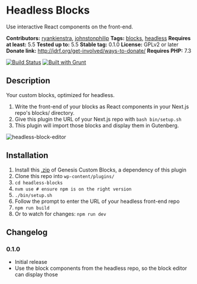 # Headless Blocks

Use interactive React components on the front-end.

**Contributors:** [ryankienstra](https://profiles.wordpress.org/ryankienstra), [johnstonphilip](https://profiles.wordpress.org/johnstonphilip/)
**Tags:** [blocks](https://wordpress.org/plugins/tags/blocks), [headless](https://wordpress.org/plugins/tags/headless)
**Requires at least:** 5.5
**Tested up to:** 5.5
**Stable tag:** 0.1.0
**License:** GPLv2 or later
**Donate link:** http://jdrf.org/get-involved/ways-to-donate/
**Requires PHP:** 7.3

[![Build Status](https://api.travis-ci.com/kienstra/headless-blocks.svg)](https://travis-ci.org/kienstra/headless-blocks) [![Built with Grunt](https://gruntjs.com/cdn/builtwith.svg)](http://gruntjs.com)

## Description ##

Your custom blocks, optimized for headless.

1. Write the front-end of your blocks as React components in your Next.js repo's blocks/ directory.
1. Give this plugin the URL of your Next.js repo with `bash bin/setup.sh`
1. This plugin will import those blocks and display them in Gutenberg.

![headless-block-editor](https://user-images.githubusercontent.com/4063887/109378623-c4ae0380-7899-11eb-8f47-53eebb33240f.gif)

## Installation ##

1. Install this [.zip](https://github.com/studiopress/genesis-custom-blocks/files/6026023/genesis-custom-blocks.1.1.0.zip) of Genesis Custom Blocks, a dependency of this plugin
1. Clone this repo into `wp-content/plugins/`
1. `cd headless-blocks`
1. `nvm use # ensure npm is on the right version`
1. `./bin/setup.sh`
1. Follow the prompt to enter the URL of your headless front-end repo
1. `npm run build`
1. Or to watch for changes: `npm run dev`

## Changelog ##

### 0.1.0 ###
- Initial release
- Use the block components from the headless repo, so the block editor can display those

